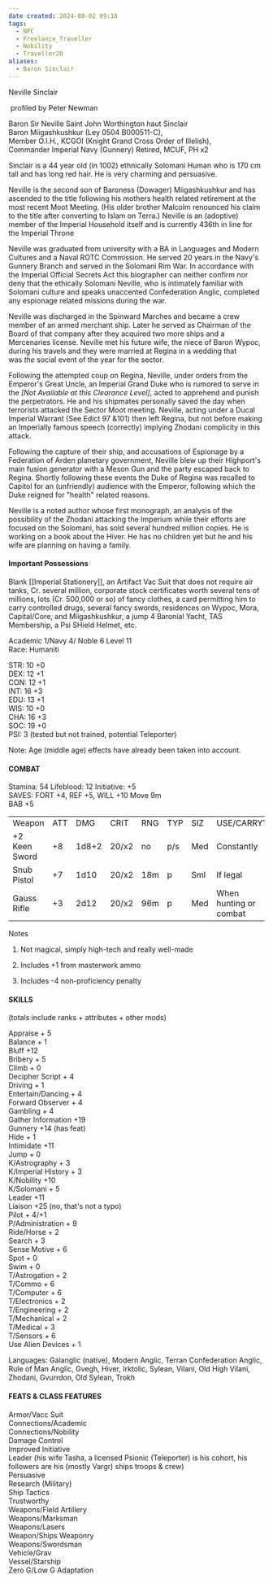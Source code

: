 ```yaml
---
date created: 2024-08-02 09:18
tags:
  - NPC
  - Freelance_Traveller
  - Nobility
  - Traveller20
aliases:
  - Baron Sinclair
---
```

Neville Sinclair

 profiled by Peter Newman

Baron Sir Neville Saint John Worthington haut Sinclair  
Baron Miigashkushkur (Ley 0504 B000511-C),  
Member O.I.H., KCGOI (Knight Grand Cross Order of Illelish),  
Commander Imperial Navy (Gunnery) Retired, MCUF, PH x2

Sinclair is a 44 year old (in 1002) ethnically Solomani Human who is 170 cm tall and has long red hair. He is very charming and persuasive.

Neville is the second son of Baroness (Dowager) Miigashkushkur and has ascended to the title following his mothers health related retirement at the most recent Moot Meeting. (His older brother Malcolm renounced his claim to the title after converting to Islam on Terra.) Neville is an (adoptive) member of the Imperial Household itself and is currently 436th in line for the Imperial Throne

Neville was graduated from university with a BA in Languages and Modern Cultures and a Naval ROTC Commission. He served 20 years in the Navy's Gunnery Branch and served in the Solomani Rim War. In accordance with the Imperial Official Secrets Act this biographer can neither confirm nor deny that the ethically Solomani Neville, who is intimately familiar with Solomani culture and speaks unaccented Confederation Anglic, completed any espionage related missions during the war.

Neville was discharged in the Spinward Marches and became a crew member of an armed merchant ship. Later he served as Chairman of the Board of that company after they acquired two more ships and a Mercenaries license. Neville met his future wife, the niece of Baron Wypoc, during his travels and they were married at Regina in a wedding that was _the_ social event of the year for the sector.

Following the attempted coup on Regina, Neville, under orders from the Emperor's Great Uncle, an Imperial Grand Duke who is rumored to serve in the _[Not Available at this Clearance Level]_, acted to apprehend and punish the perpetrators. He and his shipmates personally saved the day when terrorists attacked the Sector Moot meeting. Neville, acting under a Ducal Imperial Warrant (See Edict 97 &101) then left Regina, but not before making an Imperially famous speech (correctly) implying Zhodani complicity in this attack.

Following the capture of their ship, and accusations of Espionage by a Federation of Arden planetary government, Neville blew up their Highport's main fusion generator with a Meson Gun and the party escaped back to Regina. Shortly following these events the Duke of Regina was recalled to Capitol for an (unfriendly) audience with the Emperor, following which the Duke reigned for "health" related reasons.

Neville is a noted author whose first monograph, an analysis of the possibility of the Zhodani attacking the Imperium while their efforts are focused on the Solomani, has sold several hundred million copies. He is working on a book about the Hiver. He has no children yet but he and his wife are planning on having a family.

#### Important Possessions

Blank [[Imperial Stationery]], an Artifact Vac Suit that does not require air tanks, Cr. several million, corporate stock certificates worth several tens of millions, lots (Cr. 500,000 or so) of fancy clothes, a card permitting him to carry controlled drugs, several fancy swords, residences on Wypoc, Mora, Capital/Core, and Miigashkushkur, a jump 4 Baronial Yacht, TAS Membership, a Psi SHield Helmet, etc.

Academic 1/Navy 4/ Noble 6 Level 11  
Race: Humaniti

STR: 10 +0  
DEX: 12 +1  
CON: 12 +1  
INT: 16 +3  
EDU: 13 +1  
WIS: 10 +0  
CHA: 16 +3  
SOC: 19 +0  
PSI: 3 (tested but not trained, potential Teleporter)

Note: Age (middle age) effects have already been taken into account.

#### COMBAT

Stamina: 54 Lifeblood: 12 Initiative: +5  
SAVES: FORT +4, REF +5, WILL +10 Move 9m  
BAB +5

|   |   |   |   |   |   |   |   |   |
|---|---|---|---|---|---|---|---|---|
|Weapon|ATT|DMG|CRIT|RNG|TYP|SIZ|USE/CARRY?|Notes|
|+2 Keen Sword|+8|1d8+2|20/x2|no|p/s|Med|Constantly|1|
|Snub Pistol|+7|1d10|20/x2|18m|p|Sml|If legal|2|
|Gauss Rifle|+3|2d12|20/x2|96m|p|Med|When hunting or combat|3|

Notes

1. Not magical, simply high-tech and really well-made
    
2. Includes +1 from masterwork ammo
    
3. Includes -4 non-proficiency penalty
    

#### SKILLS

(totals include ranks + attributes + other mods)

Appraise + 5  
Balance + 1  
Bluff +12  
Bribery + 5  
Climb + 0  
Decipher Script + 4  
Driving + 1  
Entertain/Dancing + 4  
Forward Observer + 4  
Gambling + 4  
Gather Information +19  
Gunnery +14 (has feat)  
Hide + 1  
Intimidate +11  
Jump + 0  
K/Astrography + 3  
K/Imperial History + 3  
K/Nobility +10  
K/Solomani + 5  
Leader +11  
Liaison +25 (no, that's not a typo)  
Pilot + 4/+1  
P/Administration + 9  
Ride/Horse + 2  
Search + 3  
Sense Motive + 6  
Spot + 0  
Swim + 0  
T/Astrogation + 2  
T/Commo + 6  
T/Computer + 6  
T/Electronics + 2  
T/Engineering + 2  
T/Mechanical + 2  
T/Medical + 3  
T/Sensors + 6  
Use Alien Devices + 1

Languages: Galanglic (native), Modern Anglic, Terran Confederation Anglic, Rule of Man Anglic, Gvegh, Hiver, Irktolic, Sylean, Vilani, Old High Vilani, Zhodani, Gvurrdon, Old Sylean, Trokh

#### FEATS & CLASS FEATURES

Armor/Vacc Suit  
Connections/Academic  
Connections/Nobility  
Damage Control  
Improved Initiative  
Leader (his wife Tasha, a licensed Psionic (Teleporter) is his cohort, his followers are his (mostly Vargr) ships troops & crew)  
Persuasive  
Research (Military)  
Ship Tactics  
Trustworthy  
Weapons/Field Artillery  
Weapons/Marksman  
Weapons/Lasers  
Weapon/Ships Weaponry  
Weapons/Swordsman  
Vehicle/Grav  
Vessel/Starship  
Zero G/Low G Adaptation